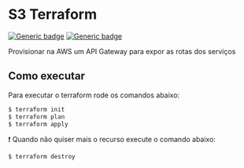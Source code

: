 # S3 Terraform
[![Generic badge](https://img.shields.io/badge/Infra-Terraform-purple.svg)](https://www.terraform.io/)
[![Generic badge](https://img.shields.io/badge/Provider-AWS-orange.svg)](https://aws.amazon.com/pt/)

Provisionar na AWS um API Gateway para expor as rotas dos serviços

## Como executar

Para executar o terraform rode os comandos abaixo:

```bash
$ terraform init
$ terraform plan
$ terraform apply
```

:exclamation: Quando não quiser mais o recurso execute o comando abaixo:
```bash
$ terraform destroy
```
